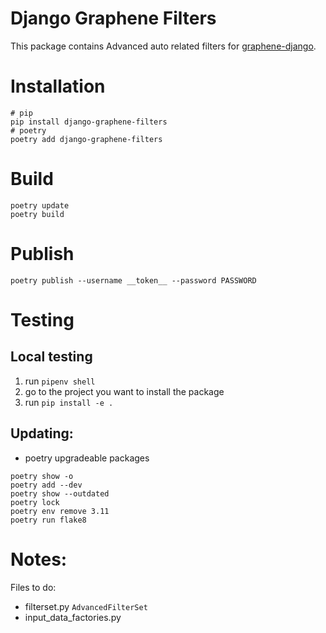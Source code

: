 # Django Graphene Filters

This package contains Advanced auto related filters for [graphene-django](https://github.com/graphql-python/graphene-django).

# Installation

```shell
# pip
pip install django-graphene-filters
# poetry
poetry add django-graphene-filters
```

# Build

```shell
poetry update
poetry build
```

# Publish

```shell
poetry publish --username __token__ --password PASSWORD
```

# Testing

## Local testing

1. run `pipenv shell`
2. go to the project you want to install the package
3. run `pip install -e .`

## Updating:

- poetry upgradeable packages

```shell
poetry show -o
poetry add --dev
poetry show --outdated
poetry lock
poetry env remove 3.11
poetry run flake8
```

# Notes:

Files to do:

- filterset.py `AdvancedFilterSet`
- input_data_factories.py

